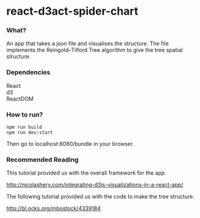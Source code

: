 # react-d3act-spider-chart

### What?

An app that takes a json file and visualises the structure. The file implements the Reingold–Tilford Tree algorithm to give the tree spatial structure.

### Dependencies

React  
d3  
ReactDOM

### How to run?

```
npm run build
npm run dev:start
```
Then go to localhost:8080/bundle in your browser.

### Recommended Reading

This tutorial provided us with the overall framework for the app.

http://nicolashery.com/integrating-d3js-visualizations-in-a-react-app/

The following tutorial provided us with the code to make the tree structure.

http://bl.ocks.org/mbostock/4339184
